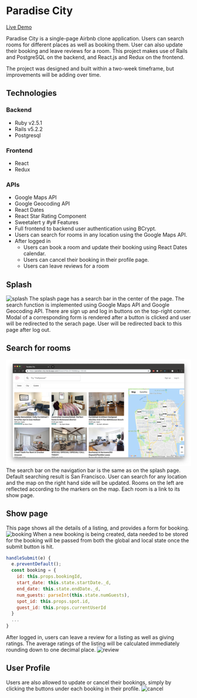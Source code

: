 # Paradise City

[Live Demo](https://paradise-city.herokuapp.com/#/)

Paradise City is a single-page Airbnb clone application. Users can search rooms for different places as well as booking them. User can also update their booking and leave reviews for a room. This project makes use of Rails and PostgreSQL on the backend, and React.js and Redux on the frontend.

The project was designed and built within a two-week timeframe, but improvements will be adding over time.

## Technologies
### Backend
* Ruby v2.5.1
* Rails v5.2.2
* Postgresql
### Frontend
* React
* Redux
### APIs
* Google Maps API
* Google Geocoding API
* React Dates
* React Star Rating Component
* Sweetalert
y
#y# Features
* Full frontend to backend user authentication using BCrypt.
* Users can search for rooms in any location using the Google Maps API.
* After logged in
  * Users can book a room and update their booking using React Dates calendar.
  * Users can cancel their booking in their profile page.
  * Users can leave reviews for a room

## Splash
![splash](./readme/splash.png)
The splash page has a search bar in the center of the page. The search function is implemented using Google Maps API and Google Geocoding API. There are sign up and log in buttons on the top-right corner. Modal of a corresponding form is rendered after a button is clicked and user will be redirected to the serach page. User will be redirected back to this page after log out.

## Search for rooms
![search](./readme/search.png)
The search bar on the navigation bar is the same as on the splash page. Default searching result is San Francisco. User can search for any location and the map on the right hand side will be updated. Rooms on the left are reflected according to the markers on the map. Each room is a link to its show page.

## Show page
This page shows all the details of a listing, and provides a form for booking.
![booking](./readme/booking.gif)
When a new booking is being created, data needed to be stored for the booking will be passed from both the global and local state once the submit button is hit.
```js
handleSubmit(e) {
  e.preventDefault();
  const booking = { 
    id: this.props.bookingId,
    start_date: this.state.startDate._d,
    end_date: this.state.endDate._d,
    num_guests: parseInt(this.state.numGuests),
    spot_id: this.props.spot.id,
    guest_id: this.props.currentUserId
  }
  ...
}
```
After logged in, users can leave a review for a listing as well as giving ratings. The average ratings of the listing will be calculated immediately rounding down to one decimal place.
![review](./readme/spot_review.gif)

## User Profile
Users are also allowed to update or cancel their bookings, simply by clicking the buttons under each booking in their profile.
![cancel](./readme/cancel.gif)



